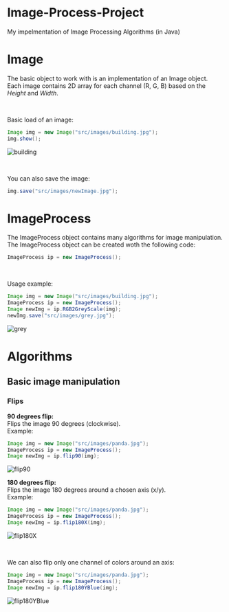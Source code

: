 # Image-Process-Project
My impelmentation of Image Processing Algorithms (in Java)
</br>
# Image
The basic object to work with is an implementation of an Image object.</br>
Each image contains 2D array for each channel (R, G, B) based on the *Height* and *Width*.</br>

</br>

Basic load of an image:
```java
Image img = new Image("src/images/building.jpg");
img.show();
```

<!--- add image of building here --->
![building](https://user-images.githubusercontent.com/33936159/86952373-912c3680-c15b-11ea-89a4-b828b208268e.jpg)


</br>

You can also save the image:
```java
img.save("src/images/newImage.jpg");
```

# ImageProcess
The ImageProcess object contains many algorithms for image manipulation.</br>
The ImageProcess object can be created woth the following code:</br>
```java
ImageProcess ip = new ImageProcess();
```

</br>

Usage example:
```java
Image img = new Image("src/images/building.jpg");
ImageProcess ip = new ImageProcess();
Image newImg = ip.RGB2GreyScale(img);
newImg.save("src/images/grey.jpg");
```
<!--- add grey image of building --->
![grey](https://user-images.githubusercontent.com/33936159/86952496-c173d500-c15b-11ea-8696-cff08a84201b.jpg)


# Algorithms
## Basic image manipulation
### Flips

**90 degrees flip:**</br>
Flips the image 90 degrees (clockwise).</br>
Example:</br>

```java
Image img = new Image("src/images/panda.jpg");
ImageProcess ip = new ImageProcess();
Image newImg = ip.flip90(img);
```

<!--- add 90deg flip panda --->
![flip90](https://user-images.githubusercontent.com/33936159/86952601-ea946580-c15b-11ea-8e41-0be75a842c8f.jpg)

**180 degrees flip:**</br>
Flips the image 180 degrees around a chosen axis (x/y).</br>
Example:
```java
Image img = new Image("src/images/panda.jpg");
ImageProcess ip = new ImageProcess();
Image newImg = ip.flip180X(img);
```

<!--- add 180degX flip panda --->
![flip180X](https://user-images.githubusercontent.com/33936159/86952685-07309d80-c15c-11ea-89c9-4fdc775541a8.jpg)

</br>

We can also flip only one channel of colors around an axis:
```java
Image img = new Image("src/images/panda.jpg");
ImageProcess ip = new ImageProcess();
Image newImg = ip.flip180YBlue(img);
```

<!--- add 180degYBlue flip panda --->
![flip180YBlue](https://user-images.githubusercontent.com/33936159/86952691-0a2b8e00-c15c-11ea-9a06-b8a5d9ad8a29.jpg)
